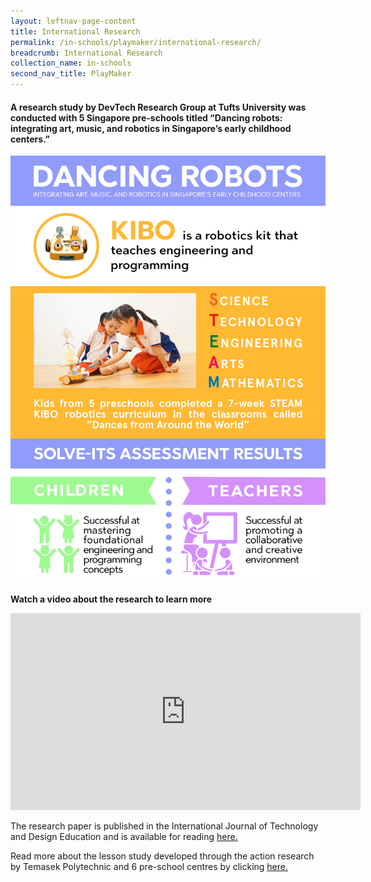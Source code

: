 ```yaml
---
layout: leftnav-page-content
title: International Research
permalink: /in-schools/playmaker/international-research/
breadcrumb: International Research
collection_name: in-schools
second_nav_title: PlayMaker
---
```

#### A research study by DevTech Research Group at Tufts University was conducted with 5 Singapore pre-schools titled “Dancing robots: integrating art, music, and robotics in Singapore’s early childhood centers.”

![international research infographic](/images/in-schools/playmaker/international-research/Dancing_Robots_Infographic_V5.jpg)

**Watch a video about the research to learn more**
<div class="bp-youtube">
     <iframe width="560" height="315" src="https://www.youtube.com/embed/qTjtGM0ITGc" frameborder="0" allow="accelerometer; autoplay; encrypted-media; gyroscope; picture-in-picture" allowfullscreen></iframe>
</div>

The research paper is published in the International Journal of Technology and Design Education and is available for reading [here.](https://www.semanticscholar.org/paper/Dancing-robots%3A-integrating-art%2C-music%2C-and-in-Sullivan-Bers/90249b0f482d889777aacb3b4712394efe3f3f3e) 

Read more about the lesson study developed through the action research by Temasek Polytechnic and 6 pre-school centres by clicking [here.](/in-schools/playmaker/lesson-study/)
